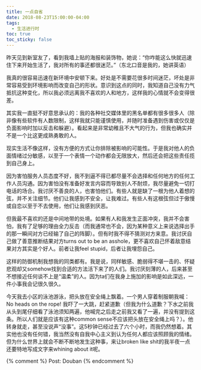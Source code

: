 ```yaml
---
title: 一点自省
date: 2018-08-23T15:00:00-04:00
tags:
  - 生活进行时
toc: true
toc_sticky: false
---
```


昨天见到新室友了，看到我墙上贴的海报和装饰物，她说：“你咋能这么快就迅速住下来开始生活了，我对所有的事还都很迷茫。”（东北口音是我的，她讲英语）

<!--more-->

我真的很容易迅速在新环境中安顿下来。好处是不需要花很多时间迷茫，坏处是非常容易受到环境影响而改变自己的形状。意识到这点的同时，我知道自己没有力气抵抗这种变化，所以我必须远离我不喜欢的人和地方，这样我的心情就不会变得很差。

其实我一直挺不好意思承认的：我的各种社交媒体里的黑名单都有很多很多人（除非像有些软件有人数限制，这样我就只能谨慎使用，并随时准备遇到伤害或仅仅是负面影响时加以反击和躲避）。看起来是非常幼稚且不大气的行为，但我也确实并不是一个比这更成熟勇敢的人。

现实生活不像这样，没有方便的方式让你排除被影响的可能性。于是我对他人的负面情绪过分敏感，以至于一个表情一个动作都会无限放大，然后还会把这些责任揽到自己身上。

因为害怕服务人员态度不好，我不到逼不得已都尽量不会选择和任何地方的任何工作人员沟通。因为害怕没有准备好发言内容而导致别人不耐烦，我尽量避免一切打电话的场合。我讨厌不善良的人，也害怕他们。有些人就是缺了一根为他人着想的弦，并不关注细节。他们让我感到不安全，让我难过。有些人有这根弦但过于傲慢或自恋以至于不去使用，他们让我感到厌恶。

但我最不喜欢的还是中间地带的处境。如果有人和我发生正面冲突，我并不会害怕，我有了足够的理由全力反击（而我通常也不会，因为某种意义上来说选择出手的那一瞬间对方已经输了自己的阵脚）。但有时我不得不猜测对方来意。我讨厌自己做了善意推断结果对方turns out to be an asshole，更不喜欢自己怀着敌意结果对方其实是个好人。前者让我feel stupid，后者让我埋怨自己。

这样的防御机制我想我的同类都有。我是说，同样敏感、脆弱得不堪一击的、怀疑悲观却又somehow找到合适的方法活下来了的人们。我讨厌刻薄的人，后来甚至不想接近任何谈不上是“温柔”的人。因为ta们在我身上施加的影响是如此深远，一件小事我会记很久很久。

今天我去小区的泳池游泳，把头放在安全绳上飘着。一个男人穿着制服朝我喊：No heads on the rope! 我吓了一大跳，赶紧道歉（但我为什么道歉？下水之前我从头到尾仔细看了泳池须知两遍，他喊完之后走之前我又看了一遍，并没有提到这条。所以人们就是应该有这种common sense不应该把头放在安全绳上吗？）。他转身就走，甚至没说声“没事”。这5秒钟已经过去了六个小时，而我仍然想着。其实他也没有任何错，我当然没有自我中心主义到认为任何人都应该照顾我的情绪。但为什么世界上就会不断不断地发生这种事，来让broken like shit的我半夜一点还要特地写成文字来whining about it呢。

{% comment %}
Post: Douban
{% endcomment %}